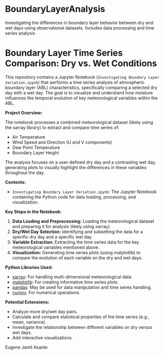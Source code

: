 # BoundaryLayerAnalysis
Investigating the differences in boundary layer behavior between dry and wet days using observational datasets. Includes data processing and time series analysis

# Boundary Layer Time Series Comparison: Dry vs. Wet Conditions

This repository contains a Jupyter Notebook (`Investigating Boundary Layer Variation.ipynb`) that performs a time series analysis of atmospheric boundary layer (ABL) characteristics, specifically comparing a selected dry day with a wet day. The goal is to visualize and understand how moisture influences the temporal evolution of key meteorological variables within the ABL.

**Project Overview:**

The notebook processes a combined meteorological dataset (likely using the xarray library) to extract and compare time series of:

* Air Temperature
* Wind Speed and Direction (U and V components)
* Dew Point Temperature
* Boundary Layer Height 

The analysis focuses on a user-defined dry day and a contrasting wet day, generating plots to visually highlight the differences in these variables throughout the day.

**Contents:**

* `Investigating Boundary Layer Variation.ipynb`: The Jupyter Notebook containing the Python code for data loading, processing, and visualization.

**Key Steps in the Notebook:**

1.  **Data Loading and Preprocessing:** Loading the meteorological dataset and preparing it for analysis (likely using xarray).
2.  **Dry/Wet Day Selection:** Identifying and subsetting the data for a specific dry day and a specific wet day.
3.  **Variable Extraction:** Extracting the time series data for the key meteorological variables mentioned above.
4.  **Visualization:** Generating time series plots (using matplotlib) to compare the evolution of each variable on the dry and wet days.

**Python Libraries Used:**

* [xarray](http://xarray.pydata.org/en/stable/): For handling multi-dimensional meteorological data.
* [matplotlib](https://matplotlib.org/): For creating informative time series plots.
* [pandas](https://pandas.pydata.org/): May be used for data manipulation and time series handling.
* [numpy](https://numpy.org/): For numerical operations.


**Potential Extensions:**

* Analyze more dry/wet day pairs.
* Calculate and compare statistical properties of the time series (e.g., mean, variance).
* Investigate the relationship between different variables on dry versus wet days.
* Add interactive visualizations.

Eugene Jamil Asante
